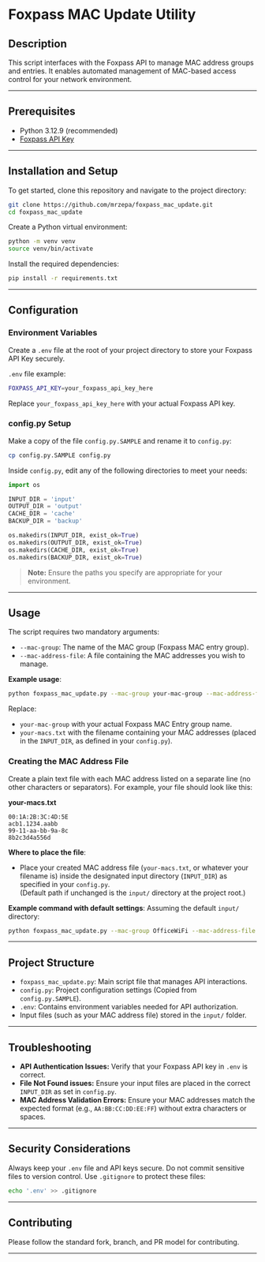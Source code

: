 # Foxpass MAC Update Utility

## Description
This script interfaces with the Foxpass API to manage MAC address groups and entries. It enables automated management of MAC-based access control for your network environment.

---

## Prerequisites
- Python 3.12.9 (recommended)
- [Foxpass API Key](https://docs.foxpass.com/docs/api/)

---

## Installation and Setup

To get started, clone this repository and navigate to the project directory:

```bash
git clone https://github.com/mrzepa/foxpass_mac_update.git
cd foxpass_mac_update
```

Create a Python virtual environment:

```bash
python -m venv venv
source venv/bin/activate
```

Install the required dependencies:

```bash
pip install -r requirements.txt
```

---

## Configuration

### Environment Variables
Create a `.env` file at the root of your project directory to store your Foxpass API Key securely.

`.env` file example:
```bash
FOXPASS_API_KEY=your_foxpass_api_key_here
```

Replace `your_foxpass_api_key_here` with your actual Foxpass API key.

### config.py Setup
Make a copy of the file `config.py.SAMPLE` and rename it to `config.py`:

```bash
cp config.py.SAMPLE config.py
```

Inside `config.py`, edit any of the following directories to meet your needs:

```python
import os

INPUT_DIR = 'input'
OUTPUT_DIR = 'output'
CACHE_DIR = 'cache'
BACKUP_DIR = 'backup'

os.makedirs(INPUT_DIR, exist_ok=True)
os.makedirs(OUTPUT_DIR, exist_ok=True)
os.makedirs(CACHE_DIR, exist_ok=True)
os.makedirs(BACKUP_DIR, exist_ok=True)
```

> **Note:** Ensure the paths you specify are appropriate for your environment.

---

## Usage

The script requires two mandatory arguments:

- `--mac-group`: The name of the MAC group (Foxpass MAC entry group).
- `--mac-address-file`: A file containing the MAC addresses you wish to manage.

**Example usage**:

```bash
python foxpass_mac_update.py --mac-group your-mac-group --mac-address-file your-macs.txt
```

Replace:
- `your-mac-group` with your actual Foxpass MAC Entry group name.
- `your-macs.txt` with the filename containing your MAC addresses (placed in the `INPUT_DIR`, as defined in your `config.py`).

### Creating the MAC Address File

Create a plain text file with each MAC address listed on a separate line (no other characters or separators). For example, your file should look like this:

**your-macs.txt**
```text
00:1A:2B:3C:4D:5E
acb1.1234.aabb
99-11-aa-bb-9a-8c
8b2c3d4a556d
```

**Where to place the file**:
- Place your created MAC address file (`your-macs.txt`, or whatever your filename is) inside the designated input directory (`INPUT_DIR`) as specified in your `config.py`.  
  (Default path if unchanged is the `input/` directory at the project root.)

**Example command with default settings**:
Assuming the default `input/` directory:
```bash
python foxpass_mac_update.py --mac-group OfficeWiFi --mac-address-file mac_list.txt
```

---

## Project Structure
- `foxpass_mac_update.py`: Main script file that manages API interactions.
- `config.py`: Project configuration settings (Copied from `config.py.SAMPLE`).
- `.env`: Contains environment variables needed for API authorization.
- Input files (such as your MAC address file) stored in the `input/` folder.

---

## Troubleshooting
- **API Authentication Issues:**
  Verify that your Foxpass API key in `.env` is correct.
- **File Not Found issues:** Ensure your input files are placed in the correct `INPUT_DIR` as set in `config.py`.
- **MAC Address Validation Errors:** Ensure your MAC addresses match the expected format (e.g., `AA:BB:CC:DD:EE:FF`) without extra characters or spaces.

---

## Security Considerations
Always keep your `.env` file and API keys secure. Do not commit sensitive files to version control. Use `.gitignore` to protect these files:

```bash
echo '.env' >> .gitignore
```

---

## Contributing
Please follow the standard fork, branch, and PR model for contributing.

---
